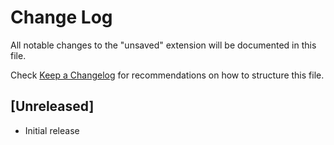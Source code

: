 # Change Log
All notable changes to the "unsaved" extension will be documented in this file.

Check [Keep a Changelog](http://keepachangelog.com/) for recommendations on how to structure this file.

## [Unreleased]
- Initial release